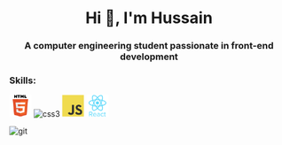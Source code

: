 <h1 align="center">Hi 👋, I'm Hussain</h1>
<h3 align="center">A computer engineering student passionate in front-end development</h3>



<h3 align="left">Skills:</h3>

<p align="left"> 
  <img src="https://raw.githubusercontent.com/devicons/devicon/master/icons/html5/html5-original-wordmark.svg" alt="html5" width="40" height="40"/>
<img src="https://upload.wikimedia.org/wikipedia/commons/thumb/d/d5/CSS3_logo_and_wordmark.svg/1200px-CSS3_logo_and_wordmark.svg.png" alt="css3" width="40" height="40"/>
  <img src="https://raw.githubusercontent.com/devicons/devicon/master/icons/javascript/javascript-original.svg" alt="javascript" width="40" height="40"/>
<img src="https://raw.githubusercontent.com/devicons/devicon/master/icons/react/react-original-wordmark.svg" alt="react" width="40" height="40"/>  </p>
<img src="https://www.vectorlogo.zone/logos/git-scm/git-scm-icon.svg" alt="git" width="40" height="40"/>




